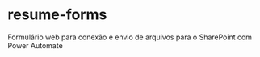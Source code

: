 # resume-forms
Formulário web para conexão e envio de arquivos para o SharePoint com Power Automate
